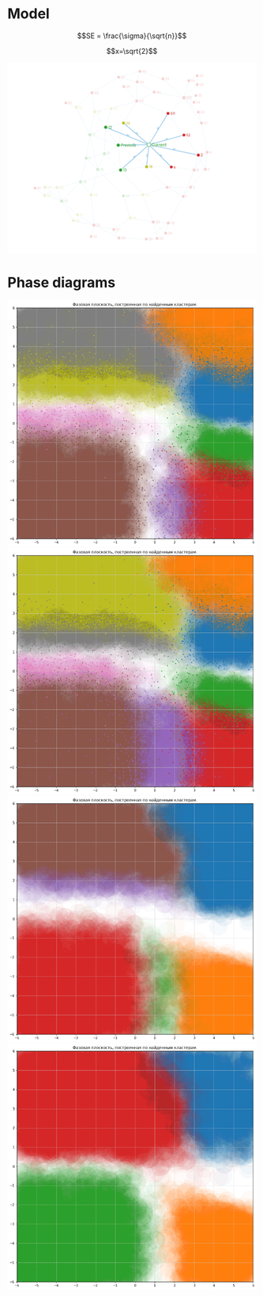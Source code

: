 # Model

```math
SE = \frac{\sigma}{\sqrt{n}}
```
$$x=\sqrt{2}$$

 ![Phase diagram](Model%20description%20Reinforced%20Random%20Walk.png)

# Phase diagrams
 
 ![Phase diagram](phase%20diagram.png)
 ![Phase diagram](phase%20diagram_2.png)
 ![Phase diagram](phase%20diagram_3.png)
 ![Phase diagram](phase%20diagram_4.png)

